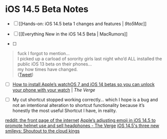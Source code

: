 # iOS 14.5 Beta Notes
- [ ] [[Hands-on: iOS 14.5 beta 1 changes and features | *9to5Mac*]]

- [ ] [[Everything New in the iOS 14.5 Beta | MacRumors]]

- [ ] 
> fuck I forgot to mention…  
> I picked up a carload of sorority girls last night who’d ALL installed the public iOS 13 beta on their phones…  
> my how times have changed.  
> ([Tweet](https://twitter.com/NeoYokel/status/1164883105402052608))  

- [ ] [How to install Apple’s watchOS 7 and iOS 14 betas so you can unlock your phone with your watch](https://www.theverge.com/22268249/iphone-apple-watch-beta-how-to-install-unlock-phone) | *The Verge*

- [ ] My cut shortcut stopped working correctly… which I hope is a bug and not an intentional alteration to shortcut functionality because it’s honestly the most useful Shortcut I have, in reality.

[reddit: the front page of the internet](https://reddit.com/r/iOSBeta/comments/ll9zje/feature_ios_145_beta_2_swipe_actions_in_music/)
[Apple’s adjusting emoji in iOS 14.5 to promote helmet use and sell headphones - The Verge](https://www.theverge.com/2021/2/16/22285963/apple-emoji-ios-14-5-smiley-faces-hearts-more-skin-tones)
[iOS 14.5's three new smileys: Shoutout to the cloud kings](https://www.inputmag.com/culture/ios-145-has-three-new-vape-cloud-smoke-emojis-for-iphone)